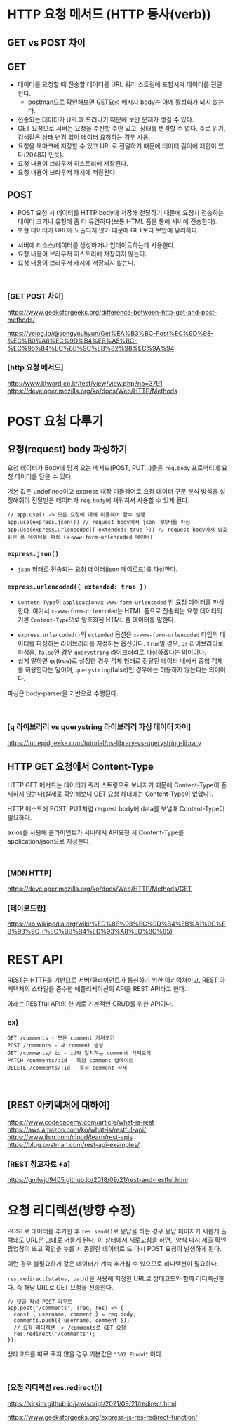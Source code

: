 # HTTP 요청 메서드 (HTTP 동사(verb))

## GET vs POST 차이 

## GET

- 데이터를 요청할 때 전송할 데이터를 URL 쿼리 스트링에 포함시켜 데이터를 전달 한다.
  - postman으로 확인해보면 GET요청 메시지 body는 아예 활성화가 되지 않는다.
- 전송되는 데이터가 URL에 드러나기 때문에 보안 문제가 생길 수 있다.
- GET 요청으로 서버는 요청을 수신할 수만 있고, 상태를 변경할 수 없다. 주로 읽기, 검색같은 상태 변경 없이 데이터 요청하는 경우 사용.
- 요청을 북마크에 저장할 수 있고 URL로 전달하기 때문에 데이터 길이에 제한이 있다(2048자 인듯).
- 요청 내용이 브라우저 히스토리에 저장된다.
- 요청 내용이 브라우저 캐시에 저장된다.

## POST

- POST 요청 시 데이터를 HTTP body에 저장해 전달하기 때문에 요청시 전송하는 데이터 크기나 유형에 좀 더 유연하다(보통  HTML 폼을 통해 서버에 전송한다).
- 또한 데이터가 URL에 노출되지 않기 때문에 GET보다 보안에 유리하다.
<!-- 회원가입, 로그인, 댓글 등 개인정보 필요한 경우 사용하는 듯). -->
- 서버에 리소스/데이터를 생성하거나 업데이트하는데 사용한다.
- 요청 내용이 브라우저 히스토리에 저장되지 않는다.
- 요청 내용이 브라우저 캐시에 저장되지 않는다.

<!-- PUT, PTACH, DELETE... -->

<BR>

### [GET POST 차이]

https://www.geeksforgeeks.org/difference-between-http-get-and-post-methods/ <BR>

https://velog.io/@songyouhyun/Get%EA%B3%BC-Post%EC%9D%98-%EC%B0%A8%EC%9D%B4%EB%A5%BC-%EC%95%84%EC%8B%9C%EB%82%98%EC%9A%94

### [http 요청 메서드]

http://www.ktword.co.kr/test/view/view.php?no=3791
https://developer.mozilla.org/ko/docs/Web/HTTP/Methods

# POST 요청 다루기

## 요청(request) body 파싱하기

요청 데이터가 Body에 담겨 오는 메서드(POST, PUT...)들은 `req.body` 프로퍼티에 요청 데이터를 담을 수 있다. 

기본 값은 undefined이고 express 내장 미들웨어로 요청 데이터 구문 분석 방식을 설정해줘야 전달받은 데이터가 `req.body`에 채워져서 사용할 수 있게 된다.

<!-- 아니면 여러가지 형식으로 request.body를 전송할 수 있고??, -->

```
// app.use() -> 모든 요청에 대해 미들웨어 함수 실행
app.use(express.json()) // request body에서 json 데이터를 파싱
app.use(express.urlencoded({ extended: true })) // request body에서 암호화된 폼 데이터를 파싱 (x-www-form-urlencoded 데이터)
```

### `express.json()`

+ `json` 형태로 전송되는 요청 데이터(json 페이로드)를 파싱한다.

### `express.urlencoded({ extended: true })`

+ `Contetn-Type`이 `application/x-www-form-urlencoded` 인 요청 데이터를 파싱한다.
  여기서 `x-www-form-urlencoded`는 HTML 폼으로 전송되는 요청 데이터의 기본 `Content-Type`으로 암호화된 HTML 폼 데이터를 말한다.

<!-- html폼으로 전송되는 요청 데이터 기본 Content Type이 x-www-form-urlencoded 인듯 -->

+ `express.urlencoded()`의 `extended` 옵션은 `x-www-form-urlencoded` 타입의 데이터를 파싱하는 라이브러리를 지정하는 옵션이다. `true`일 경우, `qs` 라이브러리로 파싱을, `false`인 경우 `querystring` 라이브러리로 파싱하겠다는 의미이다. 
+ 쉽게 말하면 `qs`(true)로 설정한 경우 객체 형태로 전달된 데이터 내에서 중첩 객체를 허용한다는 말이며, `querystring`(false)인 경우에는 허용하지 않는다는 의미이다.

파싱은 body-parser을 기반으로 수행된다.

<BR>

### [q 라이브러리 vs querystring 라이브러리 파싱 데이터 차이]

https://intrepidgeeks.com/tutorial/qs-library-vs-querystring-library

## HTTP GET 요청에서 Content-Type

HTTP GET 메서드는 데이터가 쿼리 스트링으로 보내지기 때문에 Content-Type이 존재하지 않는다(실제로 확인해보니 GET 요청 헤더에는 Content-Type이 없었다).

HTTP 메소드에 POST, PUT처럼 request body에 data를 보낼때 Content-Type이 필요하다.

axios를 사용해 클라이언트가 서버에서 API요청 시 Content-Type를 application/json으로 지정한다.

<!-- express.json(), express.urlencoded()에 대하여 -->

<br>

### [MDN HTTP]
https://developer.mozilla.org/ko/docs/Web/HTTP/Methods/GET


### [페이로드란]

https://ko.wikipedia.org/wiki/%ED%8E%98%EC%9D%B4%EB%A1%9C%EB%93%9C_(%EC%BB%B4%ED%93%A8%ED%8C%85)

# REST API

REST는 HTTP를 기반으로 서버/클라이언트가 통신하기 위한 아키텍처이고, REST 아키텍처의 스타일을 준수한 애플리케이션의 API를 REST API라고 한다.

아래는 RESTful API의 한 예로 기본적인 CRUD를 위한 API이다.

### ex)
```
GET /comments - 모든 comment 가져오기
POST /comments - 새 comment 생성
GET /comments/:id - id와 일치하는 comment 가져오기
PATCH /comments/:id - 특정 comment 업데이트
DELETE /comments/:id - 특정 comment 삭제
```
<!-- rest 이전에는 soap  -->

<BR>

## [REST 아키텍처에 대하여] <BR>
https://www.codecademy.com/article/what-is-rest <BR>
https://aws.amazon.com/ko/what-is/restful-api/ <BR>
https://www.ibm.com/cloud/learn/rest-apis <BR>
https://blog.postman.com/rest-api-examples/ <BR>

### [REST 참고자료 +a]
https://gmlwjd9405.github.io/2018/09/21/rest-and-restful.html

# 요청 리디렉션(방향 수정)

POST로 데이터를 추가한 후 `res.send()`로 응답을 하는 경우 응답 페이지가 새롭게 출력돼도 URL은 그대로 머물게 된다. 이 상태에서 새로고침을 하면, '양식 다시 제출 확인' 팝업창이 뜨고 확인을 누를 시 동일한 데이터로 또 다시 POST 요청이 발생하게 된다. 

이런 경우 불필요하게 같은 데이터가 계속 추가될 수 있으므로 리디렉션이 필요하다.

`res.redirect(status, path)`을 사용해 지정한 URL로 상태코드와 함께 리디렉션한다. 즉 해당 URL로 GET 요청을 전송한다.

<!-- redirect 경로는 정확히 어떻게 되는거지? 링크 참고 -->

```
// 댓글 작성 POST 라우트
app.post('/comments', (req, res) => {
  const { username, comment } = req.body;
  comments.push({ username, comment });
  // 요청 리디렉션 -> /comments로 GET 요청
  res.redirect('/comments');
});
```
상태코드를 따로 주지 않을 경우 기본값은 `"302 Found"` 이다.

<BR>

### [요청 리디렉션 res.redirect()]
https://kirkim.github.io/javascript/2021/09/21/redirect.html<BR>

https://www.geeksforgeeks.org/express-js-res-redirect-function/


<!-- 슬러그?중첩라우트? -->

<!-- 폼(form)과 Express
-Express 앱에 데이터를 전송하고 파싱해서 사용하기

메서드 오버라이드(치환)
 -->
